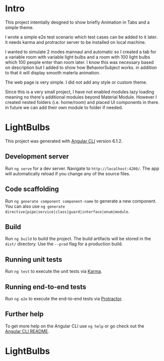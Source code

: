 # Intro

This project intentially desgned to show briefly Animation in Tabs and a simple theme.

I wrote a simple e2e test scenario which test cases can be added to it later. it needs karma and protractor server to be installed on local machine.

I wanted to simulate 2 modes mannaul and automatic so I created a tab for a variable room with variable light bulbs and a room with 100 light bulbs which 100 people enter than room later. I know this was necessary based on description but I added to show how BehaviorSubject works. in addition to that it will display smooth materla animation.

The web page is very simple. I did not add any style or custom theme.

Since this is a very small project, I have not enabled modules lazy loading meaning no there's additional modules beyond Material Module. However I created nested folders (i.e. home/room) and placed UI components in there. in future we can add their own module to folder if needed.

# LightBulbs

This project was generated with [Angular CLI](https://github.com/angular/angular-cli) version 6.1.2.

## Development server

Run `ng serve` for a dev server. Navigate to `http://localhost:4200/`. The app will automatically reload if you change any of the source files.

## Code scaffolding

Run `ng generate component component-name` to generate a new component. You can also use `ng generate directive|pipe|service|class|guard|interface|enum|module`.

## Build

Run `ng build` to build the project. The build artifacts will be stored in the `dist/` directory. Use the `--prod` flag for a production build.

## Running unit tests

Run `ng test` to execute the unit tests via [Karma](https://karma-runner.github.io).

## Running end-to-end tests

Run `ng e2e` to execute the end-to-end tests via [Protractor](http://www.protractortest.org/).

## Further help

To get more help on the Angular CLI use `ng help` or go check out the [Angular CLI README](https://github.com/angular/angular-cli/blob/master/README.md).
# LightBulbs

